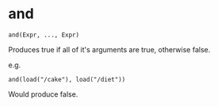 # and

```
and(Expr, ..., Expr)
```

Produces true if all of it's arguments are true, otherwise false.

e.g.
```
and(load("/cake"), load("/diet"))
```

Would produce false.


